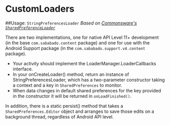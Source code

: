CustomLoaders
=============

##Usage: `StringPreferencesLoader`
_Based on [Commonsware's `SharedPreferenceLoader`](https://github.com/commonsguy/cwac-loaderex)_

There are two implementations, one for native API Level 11+ development (in the base `com.sababado.content` package) and one for use with the Android Support package (in the `com.sababado.support.v4.content` package).

* Your activity should implement the LoaderManager.LoaderCallbacks<String> interface.
* In your onCreateLoader() method, return an instance of StringPreferencesLoader, which has a two-parameter constructor taking a context and a key in `SharedPreferences` to monitor.
* When data changes in default shared preferences for the key provided in the constructor it will be returned in `onLoadFinished()`.

In addition, there is a static persist() method that takes a `SharedPreferences.Editor` object and arranges to save those edits on a background thread, regardless of Android API level.
